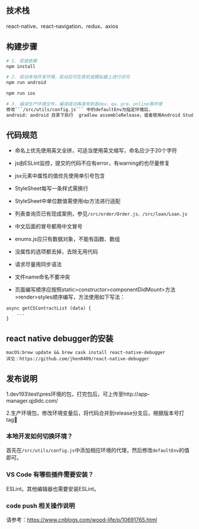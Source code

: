 ## 技术栈

react-native、react-navigation、redux、axios

## 构建步骤

``` bash
# 1. 安装依赖
npm install

# 2. 启动本地开发环境，启动后可在真机或模拟器上进行访问
npm run android

npm run ios

# 3. 编译生产环境文件，编译成功再发布到各dev、qa、pre、online等环境
修改```/src/utils/config.js``` 中的defaultEnv为指定环境后，
android: android 目录下执行  gradlew assembleRelease，或者使用Android Studio打包

```

## 代码规范

* 命名上优先使用英文全拼，可适当使用英文缩写，命名应少于20个字符

* js由ESLint监控，提交的代码不应有error，有warning的也尽量修复

* jsx元素中属性的值优先使用单引号包含

* StyleSheet每写一条样式需换行

* StyleSheet中单位数值需使用dp方法进行适配

* 列表查询页已有现成案例，参见```/src/order/Order.js、/src/loan/Loan.js```

* 中文后面的冒号都用中文冒号

* enums.js应只有数据对象，不能有函数、数组

* 没属性的选项都去掉，去除无用代码

* 请求尽量用同步语法

* 文件name命名不要冲突

* 页面编写顺序应按照static>constructor>componentDidMount>方法>render>styles顺序编写，方法使用如下写法：
```
async getCSContractList (data) {
    ...
}
```


## react native debugger的安装

```
macOS:brew update && brew cask install react-native-debugger
详见：https://github.com/jhen0409/react-native-debugger
```

## 发布说明

1.dev193\test\pres环境的包，打完包后，可上传至http://app-manager.qjdidc.com/

2.生产环境包，修改环境变量后，将代码合并到release分支后，根据版本号打tag


### 本地开发如何切换环境？

首先在```/src/utils/config.js```中添加相应环境的代理，然后修改```defaultEnv```的值即可。


### VS Code 有哪些插件需要安装？

ESLint。其他编辑器也需要安装ESLint。

### code push 相关操作说明

请参考：https://www.cnblogs.com/wood-life/p/10691765.html
